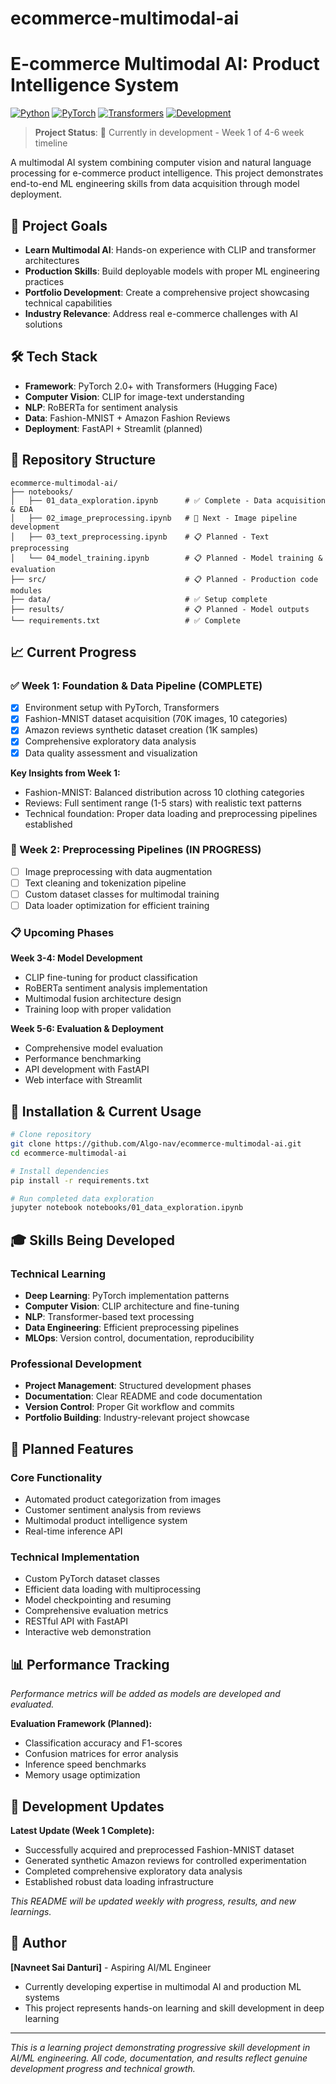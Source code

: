 # ecommerce-multimodal-ai

# E-commerce Multimodal AI: Product Intelligence System

[![Python](https://img.shields.io/badge/Python-3.8%2B-blue.svg)](https://python.org)
[![PyTorch](https://img.shields.io/badge/PyTorch-2.0%2B-red.svg)](https://pytorch.org)
[![Transformers](https://img.shields.io/badge/🤗%20Transformers-4.30%2B-yellow.svg)](https://huggingface.co/transformers)
[![Development](https://img.shields.io/badge/Status-In%20Development-orange.svg)]()

> **Project Status**: 🚧 Currently in development - Week 1 of 4-6 week timeline

A multimodal AI system combining computer vision and natural language processing for e-commerce product intelligence. This project demonstrates end-to-end ML engineering skills from data acquisition through model deployment.

## 🎯 Project Goals

- **Learn Multimodal AI**: Hands-on experience with CLIP and transformer architectures
- **Production Skills**: Build deployable models with proper ML engineering practices
- **Portfolio Development**: Create a comprehensive project showcasing technical capabilities
- **Industry Relevance**: Address real e-commerce challenges with AI solutions

## 🛠 Tech Stack

- **Framework**: PyTorch 2.0+ with Transformers (Hugging Face)
- **Computer Vision**: CLIP for image-text understanding
- **NLP**: RoBERTa for sentiment analysis
- **Data**: Fashion-MNIST + Amazon Fashion Reviews
- **Deployment**: FastAPI + Streamlit (planned)

## 📁 Repository Structure

```
ecommerce-multimodal-ai/
├── notebooks/
│   ├── 01_data_exploration.ipynb      # ✅ Complete - Data acquisition & EDA
│   ├── 02_image_preprocessing.ipynb   # 🔄 Next - Image pipeline development  
│   ├── 03_text_preprocessing.ipynb    # 📋 Planned - Text preprocessing
│   └── 04_model_training.ipynb        # 📋 Planned - Model training & evaluation
├── src/                               # 📋 Planned - Production code modules
├── data/                              # ✅ Setup complete
├── results/                           # 📋 Planned - Model outputs
└── requirements.txt                   # ✅ Complete
```

## 📈 Current Progress

### ✅ Week 1: Foundation & Data Pipeline (COMPLETE)
- [x] Environment setup with PyTorch, Transformers
- [x] Fashion-MNIST dataset acquisition (70K images, 10 categories)
- [x] Amazon reviews synthetic dataset creation (1K samples)
- [x] Comprehensive exploratory data analysis
- [x] Data quality assessment and visualization

**Key Insights from Week 1:**
- Fashion-MNIST: Balanced distribution across 10 clothing categories
- Reviews: Full sentiment range (1-5 stars) with realistic text patterns
- Technical foundation: Proper data loading and preprocessing pipelines established

### 🔄 Week 2: Preprocessing Pipelines (IN PROGRESS)
- [ ] Image preprocessing with data augmentation
- [ ] Text cleaning and tokenization pipeline  
- [ ] Custom dataset classes for multimodal training
- [ ] Data loader optimization for efficient training

### 📋 Upcoming Phases

**Week 3-4: Model Development**
- CLIP fine-tuning for product classification
- RoBERTa sentiment analysis implementation
- Multimodal fusion architecture design
- Training loop with proper validation

**Week 5-6: Evaluation & Deployment**
- Comprehensive model evaluation
- Performance benchmarking
- API development with FastAPI
- Web interface with Streamlit

## 🚀 Installation & Current Usage

```bash
# Clone repository
git clone https://github.com/Algo-nav/ecommerce-multimodal-ai.git
cd ecommerce-multimodal-ai

# Install dependencies
pip install -r requirements.txt

# Run completed data exploration
jupyter notebook notebooks/01_data_exploration.ipynb
```

## 🎓 Skills Being Developed

### Technical Learning
- **Deep Learning**: PyTorch implementation patterns
- **Computer Vision**: CLIP architecture and fine-tuning
- **NLP**: Transformer-based text processing
- **Data Engineering**: Efficient preprocessing pipelines
- **MLOps**: Version control, documentation, reproducibility

### Professional Development
- **Project Management**: Structured development phases
- **Documentation**: Clear README and code documentation
- **Version Control**: Proper Git workflow and commits
- **Portfolio Building**: Industry-relevant project showcase

## 🔮 Planned Features

### Core Functionality
- Automated product categorization from images
- Customer sentiment analysis from reviews
- Multimodal product intelligence system
- Real-time inference API

### Technical Implementation
- Custom PyTorch dataset classes
- Efficient data loading with multiprocessing
- Model checkpointing and resuming
- Comprehensive evaluation metrics
- RESTful API with FastAPI
- Interactive web demonstration

## 📊 Performance Tracking

*Performance metrics will be added as models are developed and evaluated.*

**Evaluation Framework (Planned):**
- Classification accuracy and F1-scores
- Confusion matrices for error analysis  
- Inference speed benchmarks
- Memory usage optimization

## 🔄 Development Updates

**Latest Update (Week 1 Complete):**
- Successfully acquired and preprocessed Fashion-MNIST dataset
- Generated synthetic Amazon reviews for controlled experimentation
- Completed comprehensive exploratory data analysis
- Established robust data loading infrastructure

*This README will be updated weekly with progress, results, and new learnings.*

## 👤 Author

**[Navneet Sai Danturi]** - Aspiring AI/ML Engineer
- Currently developing expertise in multimodal AI and production ML systems
- This project represents hands-on learning and skill development in deep learning

---

*This is a learning project demonstrating progressive skill development in AI/ML engineering. All code, documentation, and results reflect genuine development progress and technical growth.*

